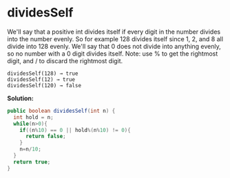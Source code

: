 # dividesSelf

We'll say that a positive int divides itself if every digit in the number divides into the number evenly. So for example 128 divides itself since 1, 2, and 8 all divide into 128 evenly. We'll say that 0 does not divide into anything evenly, so no number with a 0 digit divides itself. Note: use % to get the rightmost digit, and / to discard the rightmost digit.

```
dividesSelf(128) → true
dividesSelf(12) → true
dividesSelf(120) → false
```

**Solution:**

```java
public boolean dividesSelf(int n) {
  int hold = n;
  while(n>0){
    if((n%10) == 0 || hold%(n%10) != 0){
      return false;
    }
    n=n/10;
  }
  return true;
}
```